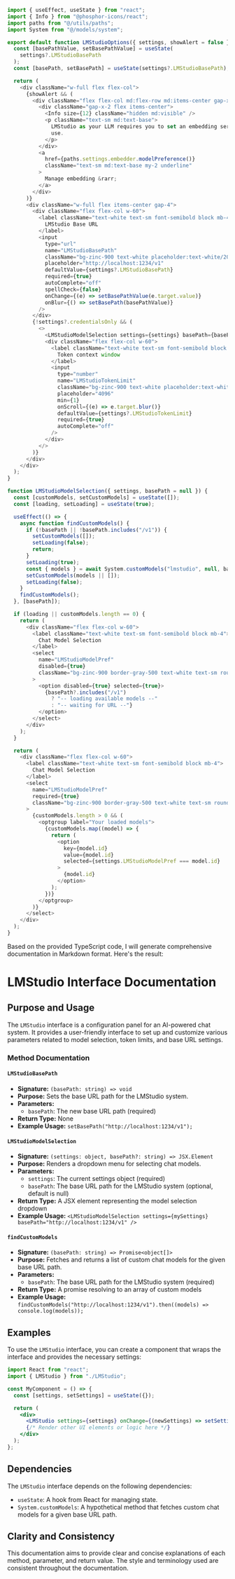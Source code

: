 ```javascript
import { useEffect, useState } from "react";
import { Info } from "@phosphor-icons/react";
import paths from "@/utils/paths";
import System from "@/models/system";

export default function LMStudioOptions({ settings, showAlert = false }) {
  const [basePathValue, setBasePathValue] = useState(
    settings?.LMStudioBasePath
  );
  const [basePath, setBasePath] = useState(settings?.LMStudioBasePath);

  return (
    <div className="w-full flex flex-col">
      {showAlert && (
        <div className="flex flex-col md:flex-row md:items-center gap-x-2 text-white mb-6 bg-blue-800/30 w-fit rounded-lg px-4 py-2">
          <div className="gap-x-2 flex items-center">
            <Info size={12} className="hidden md:visible" />
            <p className="text-sm md:text-base">
              LMStudio as your LLM requires you to set an embedding service to
              use.
            </p>
          </div>
          <a
            href={paths.settings.embedder.modelPreference()}
            className="text-sm md:text-base my-2 underline"
          >
            Manage embedding &rarr;
          </a>
        </div>
      )}
      <div className="w-full flex items-center gap-4">
        <div className="flex flex-col w-60">
          <label className="text-white text-sm font-semibold block mb-4">
            LMStudio Base URL
          </label>
          <input
            type="url"
            name="LMStudioBasePath"
            className="bg-zinc-900 text-white placeholder:text-white/20 text-sm rounded-lg focus:border-white block w-full p-2.5"
            placeholder="http://localhost:1234/v1"
            defaultValue={settings?.LMStudioBasePath}
            required={true}
            autoComplete="off"
            spellCheck={false}
            onChange={(e) => setBasePathValue(e.target.value)}
            onBlur={() => setBasePath(basePathValue)}
          />
        </div>
        {!settings?.credentialsOnly && (
          <>
            <LMStudioModelSelection settings={settings} basePath={basePath} />
            <div className="flex flex-col w-60">
              <label className="text-white text-sm font-semibold block mb-4">
                Token context window
              </label>
              <input
                type="number"
                name="LMStudioTokenLimit"
                className="bg-zinc-900 text-white placeholder:text-white/20 text-sm rounded-lg focus:border-white block w-full p-2.5"
                placeholder="4096"
                min={1}
                onScroll={(e) => e.target.blur()}
                defaultValue={settings?.LMStudioTokenLimit}
                required={true}
                autoComplete="off"
              />
            </div>
          </>
        )}
      </div>
    </div>
  );
}

function LMStudioModelSelection({ settings, basePath = null }) {
  const [customModels, setCustomModels] = useState([]);
  const [loading, setLoading] = useState(true);

  useEffect(() => {
    async function findCustomModels() {
      if (!basePath || !basePath.includes("/v1")) {
        setCustomModels([]);
        setLoading(false);
        return;
      }
      setLoading(true);
      const { models } = await System.customModels("lmstudio", null, basePath);
      setCustomModels(models || []);
      setLoading(false);
    }
    findCustomModels();
  }, [basePath]);

  if (loading || customModels.length == 0) {
    return (
      <div className="flex flex-col w-60">
        <label className="text-white text-sm font-semibold block mb-4">
          Chat Model Selection
        </label>
        <select
          name="LMStudioModelPref"
          disabled={true}
          className="bg-zinc-900 border-gray-500 text-white text-sm rounded-lg block w-full p-2.5"
        >
          <option disabled={true} selected={true}>
            {basePath?.includes("/v1")
              ? "-- loading available models --"
              : "-- waiting for URL --"}
          </option>
        </select>
      </div>
    );
  }

  return (
    <div className="flex flex-col w-60">
      <label className="text-white text-sm font-semibold block mb-4">
        Chat Model Selection
      </label>
      <select
        name="LMStudioModelPref"
        required={true}
        className="bg-zinc-900 border-gray-500 text-white text-sm rounded-lg block w-full p-2.5"
      >
        {customModels.length > 0 && (
          <optgroup label="Your loaded models">
            {customModels.map((model) => {
              return (
                <option
                  key={model.id}
                  value={model.id}
                  selected={settings.LMStudioModelPref === model.id}
                >
                  {model.id}
                </option>
              );
            })}
          </optgroup>
        )}
      </select>
    </div>
  );
}

```
Based on the provided TypeScript code, I will generate comprehensive documentation in Markdown format. Here's the result:

# LMStudio Interface Documentation

## Purpose and Usage

The `LMStudio` interface is a configuration panel for an AI-powered chat system. It provides a user-friendly interface to set up and customize various parameters related to model selection, token limits, and base URL settings.

### Method Documentation

#### `LMStudioBasePath`

* **Signature:** `(basePath: string) => void`
* **Purpose:** Sets the base URL path for the LMStudio system.
* **Parameters:**
	+ `basePath`: The new base URL path (required)
* **Return Type:** None
* **Example Usage:** `setBasePath("http://localhost:1234/v1");`

#### `LMStudioModelSelection`

* **Signature:** `(settings: object, basePath?: string) => JSX.Element`
* **Purpose:** Renders a dropdown menu for selecting chat models.
* **Parameters:**
	+ `settings`: The current settings object (required)
	+ `basePath`: The base URL path for the LMStudio system (optional, default is null)
* **Return Type:** A JSX element representing the model selection dropdown
* **Example Usage:** `<LMStudioModelSelection settings={mySettings} basePath="http://localhost:1234/v1" />`

#### `findCustomModels`

* **Signature:** `(basePath: string) => Promise<object[]>`
* **Purpose:** Fetches and returns a list of custom chat models for the given base URL path.
* **Parameters:**
	+ `basePath`: The base URL path for the LMStudio system (required)
* **Return Type:** A promise resolving to an array of custom models
* **Example Usage:** `findCustomModels("http://localhost:1234/v1").then((models) => console.log(models));`

## Examples

To use the `LMStudio` interface, you can create a component that wraps the interface and provides the necessary settings:
```jsx
import React from "react";
import { LMStudio } from "./LMStudio";

const MyComponent = () => {
  const [settings, setSettings] = useState({});

  return (
    <div>
      <LMStudio settings={settings} onChange={(newSettings) => setSettings(newSettings)} />
      {/* Render other UI elements or logic here */}
    </div>
  );
};
```
## Dependencies

The `LMStudio` interface depends on the following dependencies:

* `useState`: A hook from React for managing state.
* `System.customModels`: A hypothetical method that fetches custom chat models for a given base URL path.

## Clarity and Consistency

This documentation aims to provide clear and concise explanations of each method, parameter, and return value. The style and terminology used are consistent throughout the documentation.